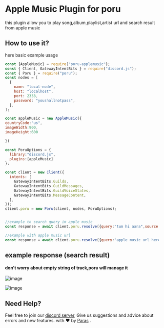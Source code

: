 # Apple Music Plugin for poru

this plugin allow you to play song,album,playlist,artist url and search result from apple music

## How to use it?

here basic example usage
```js
const {AppleMusic} = require("poru-applemusic");
const { Client, GatewayIntentBits } = require("discord.js");
const { Poru } = require("poru");
const nodes = [
  {
    name: "local-node",
    host: "localhost",
    port: 2333,
    password: "youshallnotpass",
  },
];

const appleMusic = new AppleMusic({
countryCode:"us",
imageWidth:900,
imageHeight:600

})

const PoruOptions = {
  library:"discord.js",
  plugins:[appleMusic]
};

const client = new Client({
  intents: [
    GatewayIntentBits.Guilds,
    GatewayIntentBits.GuildMessages,
    GatewayIntentBits.GuildVoiceStates,
    GatewayIntentBits.MessageContent,
  ],
});
client.poru = new Poru(client, nodes, PoruOptions);


//example to search query in apple music
const response = await client.poru.resolve({query:"tum hi aana",source:"applemusic",requster:"discord user object"})

//example with apple music url
const response = await client.poru.resolve({query:"apple music url here",requster:"discord user object"})

```


## example response (search result)
 
#### don't worry about empty string of track,poru will manage it


![image](https://media.discordapp.net/attachments/732987654165233744/1147214988965052496/image.png)

![image](https://media.discordapp.net/attachments/732987654165233744/1147216177773420655/image.png)

## Need Help?

Feel free to join our [discord server](https://discord.gg/Zmmc47Nrh8), Give us suggestions and advice about errors and new features.
with ❤️ by [Paras](https://github.com/parasop) .


